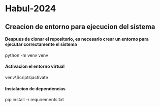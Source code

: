 # Habul-2024

## Creacion de entorno para ejecucion del sistema

#### Despues de clonar el repositorio, es necesario crear un entorno para ejecutar correctamente el sistema

python -m venv venv

#### Activacion el entorno virtual

venv\Scripts\activate

#### Instalacion de dependencias

pip install -r requirements.txt

## 


